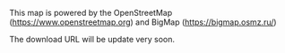 This map is powered by the OpenStreetMap (https://www.openstreetmap.org) and BigMap (https://bigmap.osmz.ru/) 

The download URL will be update very soon.
